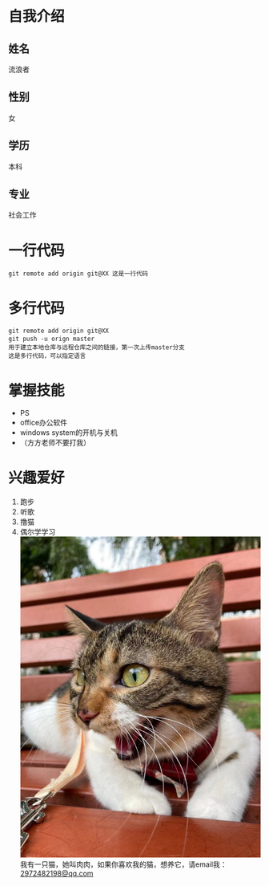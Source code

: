 # 自我介绍
## 姓名
流浪者
## 性别
女
## 学历
本科
## 专业
社会工作
# 一行代码
`
git remote add origin git@XX 这是一行代码
`
# 多行代码
```
git remote add origin git@XX
git push -u orign master
用于建立本地仓库与远程仓库之间的链接，第一次上传master分支
这是多行代码，可以指定语言
```
# 掌握技能
* PS 
* office办公软件
* windows system的开机与关机
* （方方老师不要打我）
# 兴趣爱好
1. 跑步
2. 听歌
3. 撸猫
4. 偶尔学学习
![我的猫](./流浪者的猫.jpg)
我有一只猫，她叫肉肉，如果你喜欢我的猫，想养它，请email我：2972482198@qq.com